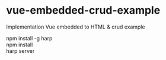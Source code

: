 # vue-embedded-crud-example
Implementation Vue embedded to HTML &amp; crud example

npm install -g harp <br>
npm install <br>
harp server <br>
